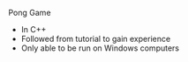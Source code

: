 Pong Game

- In C++
- Followed from tutorial to gain experience
- Only able to be run on Windows computers

